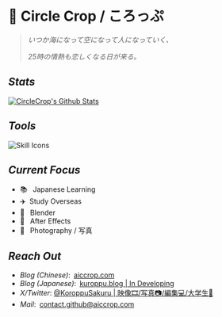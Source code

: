 # 👋 Circle Crop / ころっぷ

> _いつか海になって空になって人になっていく、_
>
> _25時の情熱も恋しくなる日が来る。_

## _Stats_

[![CircleCrop's Github Stats](https://github-readme-stats.vercel.app/api?username=CircleCrop&count_private=true&show_icons=true&theme=transparent)](https://github.com/CircleCrop)

## _Tools_

![Skill Icons](https://aiccrop.com/wp-content/uploads/2024/11/00000fbe-0ff9-75b7-47d3-8b80481c7d6f.svg)

## _Current Focus_

- 📚&ensp; Japanese Learning
- ✈️&ensp;Study Overseas
- 📐&ensp; Blender
- 🎨&ensp; After Effects
- 📸&ensp; Photography / 写真

## _Reach Out_

- _Blog (Chinese)_:&ensp;[aiccrop.com](https://aiccrop.com)
- _Blog (Japanese)_:&ensp;[kuroppu.blog | In Developing](https://kuroppu.blog)
- _X/Twitter_: [@KoroppuSakuru | 映像🎞️/写真📷/編集💻/大学生🏫](https://x.com/KoroppuSakuru)
- _Mail_:&ensp;[contact.github@aiccrop.com](mailto:contact-github@aiccrop.com)
